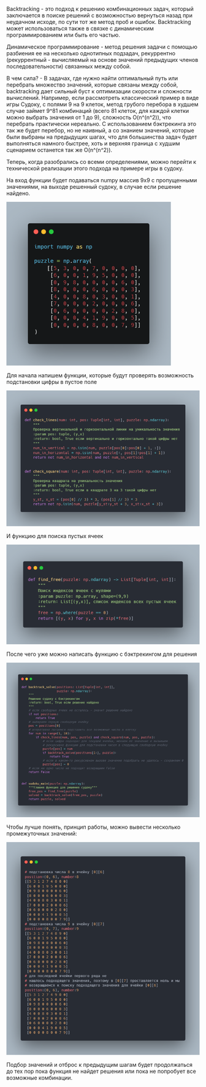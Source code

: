 Backtracking - это подход к решению комбинационных задач, который заключается в поиске решений с возможностью вернуться назад при неудачном исходе, по сути тот же метод проб и ошибок. Backtracking может использоваться также в связке с динамическим программированием или быть его частью.

Динамическое программирование - метод решения задачи с помощью разбиения ее на несколько однотипных подзадач,
рекуррентно (рекуррентный - вычисляемый на основе значений предыдущих членов последовательности) связанных между собой.

В чем сила? - В задачах, где нужно найти оптимальный путь или перебрать множество значений, которые связаны между собой,
backtracking дает сильный буст к оптимизации скорости и сложности вычислений. Например, если рассмотреть классический
пример в виде игры Судоку, с полями 9 на 9 клеток, метод грубого перебора в худшем случае займет 9^81 комбинаций (всего
81 клеток, для каждой клетки можно выбрать значения от 1 до 9), сложность O(n^(n^2)), что перебрать практически
нереально. С использованием бэктрекинга это так же будет перебор, но не наивный, а со знанием значений, которые были
выбраны на предыдущих шагах, что для большинства задач будет выполняться намного быстрее, хоть и верхняя граница с
худшим сценарием останется так же O(n^(n^2)).

Теперь, когда разобрались со всеми определениями, можно перейти к технической реализации этого подхода на примере игры в
судоку.

На вход функции будет подаваться numpy массив 9x9 с пропущенными значениями, на выходе решенный судоку, в случае если
решение найдено.

![puzzle.png](./images/puzzle.png)

Для начала напишем функции, которые будут проверять возможность подстановки цифры в пустое поле

![puzzle.png](./images/puzzle2.png)

И функцию для поиска пустых ячеек

![puzzle.png](./images/puzzle3.png)

После чего уже можно написать функцию с бэктрекингом для решения

![puzzle.png](./images/puzzle4.png)

Чтобы лучше понять, принцип работы, можно вывести несколько промежуточных значений:

![puzzle.png](./images/puzzle5.png)

Подбор значений и отброс к предыдущим шагам будет продолжаться до тех пор пока функция не найдет решения или пока не
попробует все возможные комбинации.

